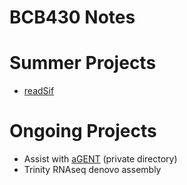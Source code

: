 # BCB430 Notes

# Summer Projects
- [readSif](https://github.com/raywoo32/readSIF)

# Ongoing Projects 
- Assist with [aGENT](https://github.com/VinLau/aGENT/) (private directory)
- Trinity RNAseq denovo assembly 

